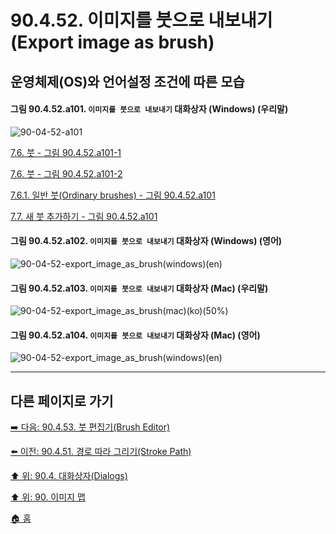 # 90.4.52. 이미지를 붓으로 내보내기(Export image as brush)
## 운영체제(OS)와 언어설정 조건에 따른 모습

<a id="90-04-52-a101"></a>

#### 그림 90.4.52.a101. `이미지를 붓으로 내보내기` 대화상자 (Windows) (우리말)
![90-04-52-a101](https://github.com/wonder13662/gimp/assets/15767104/7f5a1766-b93a-438a-9092-0f99e5e169f6)

[7.6. 붓 - 그림 90.4.52.a101-1](./07-06-00-brushes.md#90-04-52-a101-1)

[7.6. 붓 - 그림 90.4.52.a101-2](./07-06-00-brushes.md#90-04-52-a101-2)

[7.6.1. 일반 붓(Ordinary brushes) - 그림 90.4.52.a101](./07-06-01-ordinary_brush.md#90-04-52-a101)

[7.7. 새 붓 추가하기 - 그림 90.4.52.a101](./07-07-adding-new-brushes.md#90-04-52-a101)

<a id="90-04-52-a102"></a>

#### 그림 90.4.52.a102. `이미지를 붓으로 내보내기` 대화상자 (Windows) (영어)
![90-04-52-export_image_as_brush(windows)(en)](https://github.com/wonder13662/gimp/assets/15767104/8ee3d122-7510-45ca-951d-64893a3c7339)

#### 그림 90.4.52.a103. `이미지를 붓으로 내보내기` 대화상자 (Mac) (우리말)
![90-04-52-export_image_as_brush(mac)(ko)(50%)](https://github.com/wonder13662/gimp/assets/15767104/1fea0dbe-fe76-41f0-97fa-75f3e943b405)

#### 그림 90.4.52.a104. `이미지를 붓으로 내보내기` 대화상자 (Mac) (영어)
![90-04-52-export_image_as_brush(windows)(en)](https://github.com/wonder13662/gimp/assets/15767104/fe944fcf-f69f-439c-a8b6-bd746a639f8e)

***

## 다른 페이지로 가기
[➡️ 다음: 90.4.53. 붓 편집기(Brush Editor)](./90-04-53-brush_editor.md)

[⬅️ 이전: 90.4.51. 경로 따라 그리기(Stroke Path)](./90-04-51-stroke_path.md)

[⬆️ 위: 90.4. 대화상자(Dialogs)](./90-04-00-dialogs.md)

[⬆️ 위: 90. 이미지 맵](./90-00-image-map.md)

[🏠 홈](./00-home.md)
